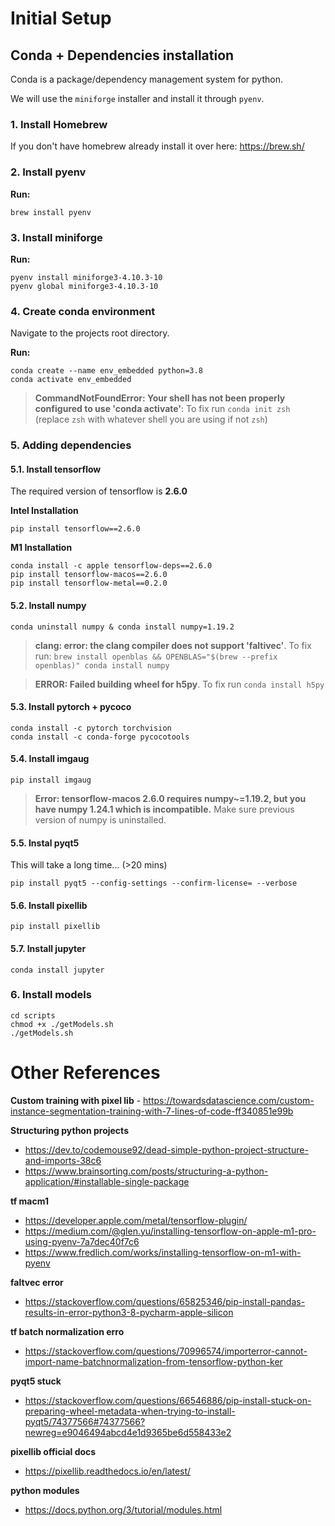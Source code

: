 # Initial Setup
## Conda + Dependencies installation
Conda is a package/dependency management system for python.

We will use the `miniforge` installer and install it through `pyenv`.
### 1. Install Homebrew
If you don't have homebrew already install it over here: https://brew.sh/

### 2. Install pyenv
**Run:**
```
brew install pyenv
```
### 3. Install miniforge
**Run:**
```
pyenv install miniforge3-4.10.3-10
pyenv global miniforge3-4.10.3-10
```
### 4. Create conda environment
Navigate to the projects root directory.

**Run:**
```
conda create --name env_embedded python=3.8
conda activate env_embedded
```
>  **CommandNotFoundError: Your shell has not been properly configured to use 'conda activate'**: To fix run `conda init zsh` (replace `zsh` with whatever shell you are using if not `zsh`)

### 5. Adding dependencies
#### 5.1. Install tensorflow
The required version of tensorflow is **2.6.0**

**Intel Installation**
```
pip install tensorflow==2.6.0
```
**M1 Installation**
```
conda install -c apple tensorflow-deps==2.6.0
pip install tensorflow-macos==2.6.0
pip install tensorflow-metal==0.2.0
```
#### 5.2. Install numpy
```
conda uninstall numpy & conda install numpy=1.19.2
```

> **clang: error: the clang compiler does not support 'faltivec'**. To fix run: `brew install openblas &&
OPENBLAS="$(brew --prefix openblas)" conda install numpy`

>**ERROR: Failed building wheel for h5py**. To fix run `conda install h5py`

#### 5.3. Install pytorch + pycoco
```
conda install -c pytorch torchvision
conda install -c conda-forge pycocotools
```

#### 5.4. Install imgaug
```
pip install imgaug
```
> **Error: tensorflow-macos 2.6.0 requires numpy~=1.19.2, but you have numpy 1.24.1 which is incompatible.** Make sure previous version of numpy is uninstalled.

#### 5.5. Instal pyqt5
This will take a long time... (>20 mins)
```
pip install pyqt5 --config-settings --confirm-license= --verbose
```

#### 5.6. Install pixellib
```
pip install pixellib
```

#### 5.7. Install jupyter
```
conda install jupyter
```

### 6. Install models
```
cd scripts
chmod +x ./getModels.sh
./getModels.sh
```

# Other References
**Custom training with pixel lib** - https://towardsdatascience.com/custom-instance-segmentation-training-with-7-lines-of-code-ff340851e99b

**Structuring python projects** 
- https://dev.to/codemouse92/dead-simple-python-project-structure-and-imports-38c6
- https://www.brainsorting.com/posts/structuring-a-python-application/#installable-single-package

**tf macm1**
- https://developer.apple.com/metal/tensorflow-plugin/
- https://medium.com/@glen.yu/installing-tensorflow-on-apple-m1-pro-using-pyenv-7a7dec40f7c6
- https://www.fredlich.com/works/installing-tensorflow-on-m1-with-pyenv

**faltvec error**
- https://stackoverflow.com/questions/65825346/pip-install-pandas-results-in-error-python3-8-pycharm-apple-silicon

**tf batch normalization erro**
- https://stackoverflow.com/questions/70996574/importerror-cannot-import-name-batchnormalization-from-tensorflow-python-ker

**pyqt5 stuck**
- https://stackoverflow.com/questions/66546886/pip-install-stuck-on-preparing-wheel-metadata-when-trying-to-install-pyqt5/74377566#74377566?newreg=e9046494abcd4e1d9365be6d558433e2

**pixellib official docs**
- https://pixellib.readthedocs.io/en/latest/

**python modules**
- https://docs.python.org/3/tutorial/modules.html
